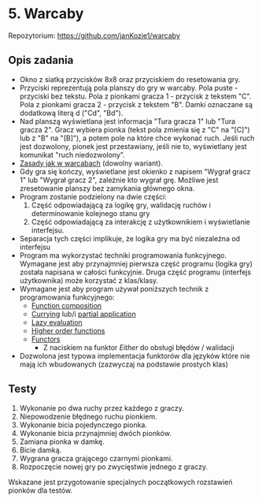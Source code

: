 # 5. Warcaby

Repozytorium: https://github.com/janKozie1/warcaby

## Opis zadania
 - Okno z siatką przycisków 8x8 oraz przyciskiem do resetowania gry.
 - Przyciski reprezentują pola planszy do gry w warcaby. Pola puste - przyciski bez tekstu. Pola z pionkami gracza 1 - przycisk z tekstem "C". Pola z pionkami gracza 2 - przycisk z tekstem "B". Damki oznaczane są dodatkową literą d ("Cd", "Bd").
 - Nad planszą wyświetlana jest informacja "Tura gracza 1" lub "Tura gracza 2". Gracz wybiera pionka (tekst pola zmienia się z "C" na "[C]") lub z "B" na "[B]"), a potem pole na które chce wykonać ruch. Jeśli ruch jest dozwolony, pionek jest przestawiany, jeśli nie to, wyświetlany jest komunikat "ruch niedozwolony".
 - [Zasady jak w warcabach](https://pl.wikipedia.org/wiki/Warcaby) (dowolny wariant).
 - Gdy gra się kończy, wyświetlane jest okienko z napisem "Wygrał gracz 1" lub "Wygrał gracz 2", zależnie kto wygrał grę. Możliwe jest zresetowanie planszy bez zamykania głównego okna.
 - Program zostanie podzielony na dwie części: 
    1. Część odpowiadającą za logikę gry, walidację ruchów i determinowanie kolejnego stanu gry
    2. Część odpowiadającą za interakcję z użytkownikiem i wyświetlanie interfejsu.
 - Separacja tych części implikuje, że logika gry ma być niezależna od interfejsu
 - Program ma wykorzystać techniki programowania funkcyjnego. Wymagane jest aby przynajmniej pierwsza część programu (logika gry) została napisana w całości funkcyjnie. Druga część programu (interfejs użytkownika) może korzystać z klas/klasy.
 - Wymagane jest aby program używał poniższych technik z programowania funkcyjnego:
    - [Function composition](https://en.wikipedia.org/wiki/Function_composition_(computer_science))
    - [Currying](https://en.wikipedia.org/wiki/Currying) lub/i [partial application](https://en.wikipedia.org/wiki/Partial_application)
    - [Lazy evaluation](https://en.wikipedia.org/wiki/Lazy_evaluation)
    - [Higher order functions](https://en.wikipedia.org/wiki/Higher-order_function)
    - [Functors](https://en.wikipedia.org/wiki/Functor_(functional_programming))
      - Z naciskiem na funktor _Either_ do obsługi błędów / walidacji
 - Dozwolona jest typowa implementacja funktorów dla języków które nie mają ich wbudowanych (zazwyczaj na podstawie prostych klas)

## Testy
 1. Wykonanie po dwa ruchy przez każdego z graczy.
 2. Niepowodzenie błędnego ruchu pionkiem.
 3. Wykonanie bicia pojedynczego pionka.
 4. Wykonanie bicia przynajmniej dwóch pionków.
 5. Zamiana pionka w damkę.
 6. Bicie damką.
 7. Wygrana gracza grającego czarnymi pionkami.
 8. Rozpoczęcie nowej gry po zwycięstwie jednego z graczy. 

Wskazane jest przygotowanie specjalnych początkowych rozstawień pionków dla testów. 